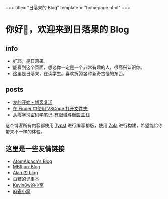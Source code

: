 +++
title= "日落果的 Blog"
template = "homepage.html"
+++

# 你好👋，欢迎来到日落果的 Blog

## info
 - 好耶，是日落果。
 - 能看到这个页面，想必你一定是一个非常有趣的人，很高兴认识你。
 - 这里是日落果，在读学生。喜欢折腾各种新奇古怪的东西。

## posts
- [梦的开始 - 博客复活](posts/dream-start)
- [在 Finder 中使用 VSCode 打开文件夹](posts/open-folder-in-finder-through-vscode)
- [从零学习密码学笔记-有限域与椭圆曲线](posts/learn-cryptography-from-scratch-01)

这个博客所有内容都使用 [Typst](https://typst.app/) 进行编写排版，使用 [Zola](https://www.getzola.org/) 进行构建，希望能给你带来不一样的体验。

## 这里是一些友情链接
- [AtomAlpaca's Blog](https://blog.atal.moe)
- [MBRjun-Blog](https://www.mbrjun.cn)
- [Alan の blog](https://blog.alanlin.icu)
- [白糖的记事本](https://blog.sugarmgp.icu)
- [Kevin8w的小窝](https://hugo.utermux.dev)
- [麻雀小窝](https://blog.sparrowhe.top)